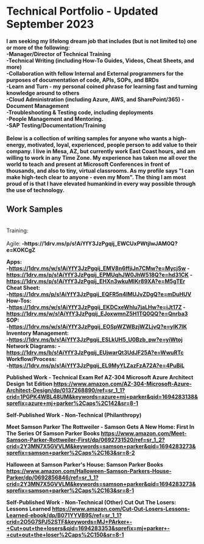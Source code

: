 # Technical Portfolio - Updated September 2023
**I am seeking my lifelong dream job that includes (but is not limited to) one or more of the following:</br>
-Manager/Director of Technical Training</br>
-Technical Writing (including How-To Guides, Videos, Cheat Sheets, and more)</br>
-Collaboration with fellow Internal and External programmers for the purposes of documentation of code, APIs, SOPs, and BRDs</br>
-Learn and Turn - my personal coined phrase for learning fast and turning knowledge around to others</br>
-Cloud Administration (including Azure, AWS, and SharePoint/365)
-Document Management</br>
-Troubleshooting & Testing code, including deployments</br>
-People Management and Mentoring. </br>
-SAP Testing/Documentation/Training</br>
</br>
Below is a collection of writing samples for anyone who wants a high-energy, motivated, loyal, experienced, people person to add value to their company. I live in Mesa, AZ, but currently work East Coast hours, and am willing to work in any Time Zone. My experience has taken me all over the world to teach and present at Microsoft Conferences in front of thousands, and also to tiny, virtual classrooms. As my profile says "I can make high-tech clear to anyone - even my Mom".  The thing I am most proud of is that I have elevated humankind in every way possible through the use of technology.**

Work Samples 
---
</br>
Training:</br><br/>
Agile:<b/>
-https://1drv.ms/p/s!AiYfY3JzPgqij_EWCUxPWtjlwJAM0Q?e=KOKCgZ

Apps:<br/>
-https://1drv.ms/w/s!AiYfY3JzPgqij_EMV8n6ffjiJn7CMw?e=MycjSw
-https://1drv.ms/p/s!AiYfY3JzPgqij_EPMUqhJW0JhW518Q?e=hd31CK
-https://1drv.ms/p/s!AiYfY3JzPgqij_EHXn3wkuMIKr89XA?e=M5gTEr
</br>
Cheat Sheet:<br/>
-https://1drv.ms/p/s!AiYfY3JzPgqij_EQFR5n4lMUJvZDgQ?e=mDuHUV
</br>
How-Tos:<br/>
-https://1drv.ms/w/s!AiYfY3JzPgqij_EKDCxeWhlu7jaLHw?e=iJt17Z
-https://1drv.ms/w/s!AiYfY3JzPgqij_EJoxwmnZ5H1TQ0QQ?e=Qnrba3
</br>
SOP:<br/>
-https://1drv.ms/w/s!AiYfY3JzPgqij_EOSpWZWBzjWZLjvQ?e=yIK7IK
</br>
Inventory Management:<br/>
-https://1drv.ms/b/s!AiYfY3JzPgqij_ESLkUH5_U0Bzb_pw?e=yiWtoj
<br/>
Network Diagrams:
-https://1drv.ms/b/s!AiYfY3JzPgqij_EUjwarQt3UdJF25A?e=WwuRTc
<br/>
Workflow/Process:<br/>
-https://1drv.ms/p/s!AiYfY3JzPgqij_EL9MyYLZazFzA72A?e=4PuBiL
<br/>

**Published Work - Technical**
Exam Ref AZ-304 Microsoft Azure Architect Design 1st Edition
https://www.amazon.com/AZ-304-Microsoft-Azure-Architect-Design/dp/0137268890/ref=sr_1_1?crid=1PGPK4WBL48UM&keywords=azure+mj+parker&qid=1694283138&sprefix=azure+mj+parker%2Caps%2C142&sr=8-1



**Self-Published Work - Non-Technical (Philanthropy)**

Meet Samson Parker The Rottweiler - Samson Gets A New Home: First In The Series Of Samson Parker Books
https://www.amazon.com/Meet-Samson-Parker-Rottweiler-First/dp/0692731520/ref=sr_1_2?crid=2Y3MN7X5GVVLM&keywords=samson+parker&qid=1694283273&sprefix=samson+parker%2Caps%2C163&sr=8-2

Halloween at Samson Parker's House: Samson Parker Books
https://www.amazon.com/Halloween-Samson-Parkers-House-Parker/dp/0692856846/ref=sr_1_1?crid=2Y3MN7X5GVVLM&keywords=samson+parker&qid=1694283273&sprefix=samson+parker%2Caps%2C163&sr=8-1

**Self-Published Work - Non-Technical (Other)**
Cut Out The Losers: Lessons Learned
https://www.amazon.com/Cut-Out-Losers-Lessons-Learned-ebook/dp/B071YYVB9S/ref=sr_1_1?crid=2O5G7SPJ52STF&keywords=MJ+PArker+-+Cut+out+the+losers&qid=1694283353&sprefix=mj+parker+-+cut+out+the+loser%2Caps%2C150&sr=8-1
